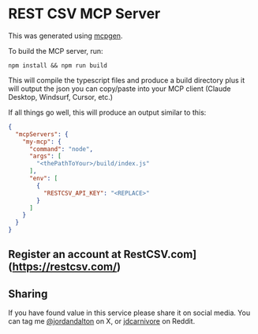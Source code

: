 # REST CSV MCP Server

This was generated using [mcpgen](https://mcpgen.jordandalton.com/).

To build the MCP server, run:

```
npm install && npm run build
```

This will compile the typescript files and produce a build directory plus it will output the json you can copy/paste into your MCP client (Claude Desktop, Windsurf, Cursor, etc.)

If all things go well, this will produce an output similar to this:

```json
{
  "mcpServers": {
    "my-mcp": {
      "command": "node",
      "args": [
        "<thePathToYour>/build/index.js"
      ],
      "env": [
        {
          "RESTCSV_API_KEY": "<REPLACE>"
        }
      ]
    }
  }
}
```

## Register an account at RestCSV.com](https://restcsv.com/)

## Sharing

If you have found value in this service please share it on social media. You can tag me [@jordandalton](https://x.com/jordankdalton) on X, or [jdcarnivore](https://www.reddit.com/user/jdcarnivore) on Reddit.